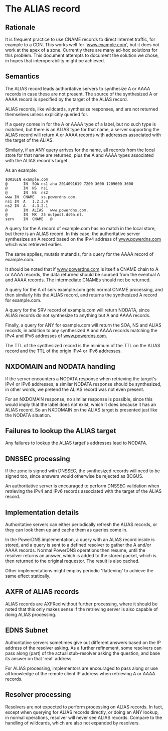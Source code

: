 # The ALIAS record

## Rationale
It is frequent practice to use CNAME records to direct Internet traffic, 
for example to a CDN. This works well for 'www.example.com', but it does not
work at the apex of a zone. Currently there are many ad-hoc solutions for this
problem. This document attempts to document the solution we chose, in hopes
that interoperability might be achieved.

## Semantics
The ALIAS record leads authoritative servers to synthesize A or AAAA records
in case these are not present.  The source of the synthesized A or AAAA
record is specified by the target of the ALIAS record.

ALIAS records, like wildcards, synthesize responses, and are not returned themselves
unless explicitly queried for. 

If a query comes in for the A or AAAA type of a label, but no such type is
matched, but there is an ALIAS type for that name, a server supporting the
ALIAS record will return A or AAAA records with addresses associated with the
target of the ALIAS.

Similarly, if an ANY query arrives for the name, all records from the local store
for that name are returned, plus the A and AAAA types associated with the ALIAS
record's target.

As an example:

```
$ORIGIN example.com
@		IN	SOA	ns1 ahu 2014091619 7200 3600 1209600 3600
@		IN	NS	ns1
@		IN	NS	ns2
www	IN	CNAME	xs.powerdns.com.
ns1	IN	A	1.2.3.4
ns2	IN	A	4.3.2.1
@		IN	ALIAS	www.powerdns.com.
@		IN	MX	25 outpost.ds9a.nl.
serv	IN	CNAME	@
```

A query for the A record of example.com has no match in the local store, but there
is an ALIAS record. In this case, the authoritative server synthesizes an A record
based on the IPv4 address of www.powerdns.com which was retrieved earlier.

The same applies, mutatis mutandis, for a query for the AAAA record of example.com.

It should be noted that if www.powerdns.com is itself a CNAME chain to A or
AAAA records, the data returned should be sourced from the eventual A and
AAAA records. The intermediate CNAMEs should not be returned.

A query for the A of serv.example.com gets normal CNAME processing, and then similarly
hits the ALIAS record, and returns the synthesized A record for example.com.

A query for the SRV record of example.com will return NODATA, since ALIAS records do
not synthesize to anything but A and AAAA records.

Finally, a query for ANY for example.com will return the SOA, NS and ALIAS records, 
in addition to any synthesized A and AAAA records matching the IPv4 and IPv6 addresses
of www.powerdns.com.

The TTL of the synthesized record is the minimum of the TTL on the ALIAS record and the TTL of
the origin IPv4 or IPv6 addresses. 

## NXDOMAIN and NODATA handling
If the server encounters a NODATA response when retrieving the target's IPv4 or IPv6 addresses,
a similar NODATA response should be synthesized, in other words, we pretend the ALIAS record 
was not even present.

For an NXDOMAIN response, no similar response is possible, since this would imply that the 
label does not exist, which it does because it has an ALIAS record. So an NXDOMAIN on the ALIAS 
target is presented just like the NODATA situation.

## Failures to lookup the ALIAS target
Any failures to lookup the ALIAS target's addresses lead to NODATA. 

## DNSSEC processing
If the zone is signed with DNSSEC, the synthesized records will need to be signed too, since
answers would otherwise be rejected as BOGUS.

An authoritative server is encouraged to perform DNSSEC validation when retrieving the IPv4
and IPv6 records associated with the target of the ALIAS record.

## Implementation details
Authoritative servers can either periodically refresh the ALIAS records, or they can look them
up and cache them as queries come in. 

In the PowerDNS implementation, a query with an ALIAS record inside is stored, and a query
is sent to a defined resolver to gather the A and/or AAAA records. Normal PowerDNS operations
then resume, until the resolver returns an answer, which is added to the stored packet, 
which is then returned to the original requestor. The result is also cached.

Other implementations might employ periodic 'flattening' to achieve the same effect statically.

## AXFR of ALIAS records
ALIAS records are AXFRed without further processing, where it should be noted that
this only makes sense if the retrieving server is also capable of doing ALIAS processing.

## EDNS Subnet
Authoritative servers sometimes give out different answers based on the IP
address of the resolver asking.  As a further refinement, some resolvers can
pass along (part) of the actual stub-resolver asking the question, and base
its answer on that 'real' address. 

For ALIAS processing, implementors are encouraged to pass along or use all
knowledge of the remote client IP address when retrieving A or AAAA records.

## Resolver processing
Resolvers are not expected to perform processing on ALIAS records. In fact, except when
querying for ALIAS records directly, or doing an ANY lookup, in normal operations,
resolver will never see ALIAS records. Compare to the handling of wildcards, which are also
not expanded by resolvers.
